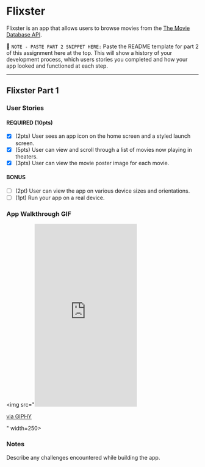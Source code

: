 # Flixster

Flixster is an app that allows users to browse movies from the [The Movie Database API](http://docs.themoviedb.apiary.io/#).

📝 `NOTE - PASTE PART 2 SNIPPET HERE:` Paste the README template for part 2 of this assignment here at the top. This will show a history of your development process, which users stories you completed and how your app looked and functioned at each step.

---

## Flixster Part 1

### User Stories

#### REQUIRED (10pts)
- [x] (2pts) User sees an app icon on the home screen and a styled launch screen.
- [x] (5pts) User can view and scroll through a list of movies now playing in theaters.
- [x] (3pts) User can view the movie poster image for each movie.

#### BONUS
- [ ] (2pt) User can view the app on various device sizes and orientations.
- [ ] (1pt) Run your app on a real device.

### App Walkthrough GIF

<img src="<iframe src="https://giphy.com/embed/uplrl6fqG8LjTZzZKh" width="268" height="480" frameBorder="0" class="giphy-embed" allowFullScreen></iframe><p><a href="https://giphy.com/gifs/uplrl6fqG8LjTZzZKh">via GIPHY</a></p>" width=250><br>

### Notes
Describe any challenges encountered while building the app.
